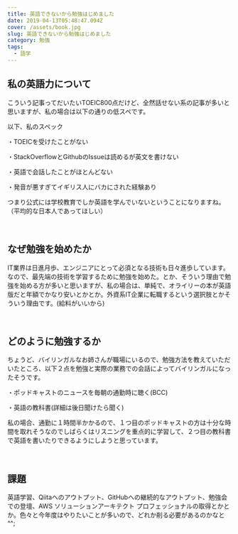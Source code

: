 ```yaml
---
title: 英語できないから勉強はじめました
date: 2019-04-13T05:48:47.094Z
cover: /assets/book.jpg
slug: 英語できないから勉強はじめました
category: 勉強
tags:
  - 語学
---
```

## 私の英語力について

こういう記事ってだいたいTOEIC800点だけど、全然話せない系の記事が多いと思いますが、私の場合は以下の通りの低スペです。

以下、私のスペック

・TOEICを受けたことがない

・StackOverflowとGithubのIssueは読めるが英文を書けない

・英語で会話したことがほとんどない

・発音が悪すぎてイギリス人にバカにされた経験あり

つまり公式には学校教育でしか英語を学んでいないということになりますね。（平均的な日本人であってほしい）

<br>

## なぜ勉強を始めたか

IT業界は日進月歩、エンジニアにとって必須となる技術も日々進歩しています。なので、最先端の技術を学習するために勉強を始めた。とか、そういう理由で勉強を始める方が多いと思いますが、私の場合は、単純で、オライリーの本が英語版だと年額でかなり安いとかとか。外資系IT企業に転職するという選択肢とかそういう理由です。(給料がいいから)

<br>

## どのように勉強するか

ちょうど、バイリンガルなお姉さんが職場にいるので、勉強方法を教えていただいたところ、以下２点を勉強と実際の業務での会話によってバイリンガルになったそうです。

・ポッドキャストのニュースを毎朝の通勤時に聴く(BCC)

・英語の教科書(詳細は後日聞けたら聞く)

私の場合、通勤に１時間半かかるので、１つ目のポッドキャストの方は十分な時間を取れそうなのでしばらくはリスニングを重点的に学習して、２つ目の教科書で英語を書いたりできるようにしようと思っています。

<br>

## 課題

英語学習、Qiitaへのアウトプット、GitHubへの継続的なアウトプット、勉強会での登壇、AWS ソリューションアーキテクト プロフェッショナルの取得とかとか。色々と今年度はやりたいことが多いので、どれか削る必要があるのかなと^^;

<br>
